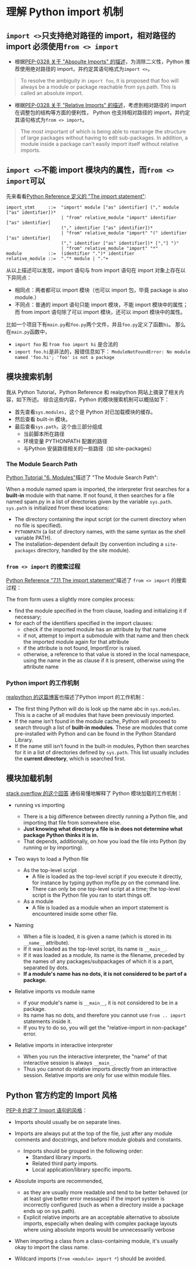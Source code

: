 # 理解 Python import 机制

## `import <>`只支持绝对路径的 import，相对路径的 import 必须使用`from <> import`

- 根据[PEP-0328 关于 "Absoulte Imports" 的描述][1]，为消除二义性，Python 推荐使用绝对路径的 import，并约定其语句格式为`import <>`。

> To resolve the ambiguity in `import foo`,
> it is proposed that foo will always be a module or package reachable from sys.path. This is called an absolute import.

- 根据[PEP-0328 关于 "Relative Imports" 的描述][2]，考虑到相对路径的 import 在调整包的结构等方面的便利性，
  Python 也支持相对路径的 import，并约定其语句格式为`from <> import`。

> The most important of which is being able to rearrange the structure of large packages without having to edit sub-packages.
> In addition, a module inside a package can't easily import itself without relative imports.

## `import <>`不能 import 模块内的属性，而`from <> import`可以

先来看看[Python Reference 定义的 "The import statement"][3]:

```
import_stmt     ::=  "import" module ["as" identifier] ("," module ["as" identifier])*
                     | "from" relative_module "import" identifier ["as" identifier]
                     ("," identifier ["as" identifier])*
                     | "from" relative_module "import" "(" identifier ["as" identifier]
                     ("," identifier ["as" identifier])* [","] ")"
                     | "from" relative_module "import" "*"
module          ::=  (identifier ".")* identifier
relative_module ::=  "."* module | "."+
```

从以上描述可以发现，import 语句与 from import 语句在 import 对象上存在以下异同点：

- 相同点：两者都可以 import 模块（也可以 import 包，毕竟 package is also module.）
- 不同点：普通的 import 语句只能 import 模块，不能 import 模块中的属性；
  而 from import 语句除了可以 import 模块，还可以 import 模块中的属性。

比如一个项目下有`main.py`和`foo.py`两个文件，并且`foo.py`定义了函数`hi`。
那么在`main.py`函数中，

- `import foo` 和 `from foo import hi` 是合法的
- `import foo.hi`是非法的，报错信息如下：
  `ModuleNotFoundError: No module named 'foo.hi'; 'foo' is not a package`

## 模块搜索机制

我从 Python Tutorial，Python Reference 和 realpython 网站上摘录了相关内容，如下所述。
综合这些内容，Python 的模块搜索机制可以概括如下：

- 首先查看`sys.modules`，这个是 Python 对已加载模块的缓存。
- 然后查看 built-in 模块。
- 最后查看`sys.path`，这个由三部分组成
  - 当前脚本所在路径
  - 环境变量 PYTHONPATH 配置的路径
  - 与Python 安装路径相关的一些路径（如 site-packages）

### The Module Search Path

[Python Tutorial "6. Modules"][5]描述了 "The Module Search Path":

When a module named spam is imported, the interpreter first searches for a **built-in** module with that name.
If not found, it then searches for a file named spam.py in a list of directories given by the variable `sys.path`.
`sys.path` is initialized from these locations:

- The directory containing the input script (or the current directory when no file is specified).
- `PYTHONPATH` (a list of directory names, with the same syntax as the shell variable PATH).
- The installation-dependent default (by convention including a `site-packages` directory, handled by the site module).

### `from <> import` 的搜索过程

[Python Reference "7.11 The import statement"][3]描述了 `from <> import` 的搜索过程：

The from form uses a slightly more complex process:

- find the module specified in the from clause, loading and initializing it if necessary;
- for each of the identifiers specified in the import clauses:
  - check if the imported module has an attribute by that name
  - if not, attempt to import a submodule with that name and then check the imported module again for that attribute
  - if the attribute is not found, ImportError is raised.
  - otherwise, a reference to that value is stored in the local namespace,
    using the name in the as clause if it is present, otherwise using the attribute name

### Python import 的工作机制

[realpython 的这篇博客][6]也描述了Python import 的工作机制：

- The first thing Python will do is look up the name abc in `sys.modules`.
  This is a cache of all modules that have been previously imported.
- If the name isn’t found in the module cache, Python will proceed to search through a list of **built-in modules**.
  These are modules that come pre-installed with Python and can be found in the Python Standard Library.
- If the name still isn’t found in the built-in modules, Python then searches for it in a list of directories defined by `sys.path`.
  This list usually includes the **current directory**, which is searched first.

## 模块加载机制

[stack overflow 的这个回答][7] 通俗易懂地解释了 Python 模块加载的工作机制：

- running vs importing
  - There is a big difference between directly running a Python file, and importing that file from somewhere else.
  - **Just knowing what directory a file is in does not determine what package Python thinks it is in.**
  - That depends, additionally, on how you load the file into Python (by running or by importing).

- Two ways to load a Python file
  - As the top-level script
    - A file is loaded as the top-level script if you execute it directly, for instance by typing python myfile.py on the command line.
    - There can only be one top-level script at a time; the top-level script is the Python file you ran to start things off.
  - As a module
    - A file is loaded as a module when an import statement is encountered inside some other file.

- Naming
  - When a file is loaded, it is given a name (which is stored in its `__name__` attribute).
  - If it was loaded as the top-level script, its name is `__main__`.
  - If it was loaded as a module, its name is the filename, preceded by the names of any packages/subpackages of which it is a part, separated by dots.
  - **If a module's name has no dots, it is not considered to be part of a package.**

- Relative imports vs module name
  - if your module's name is `__main__`, it is not considered to be in a package.
  - Its name has no dots, and therefore you cannot use `from .. import` statements inside it.
  - If you try to do so, you will get the "relative-import in non-package" error.

- Relative imports in interactive interpreter
  - When you run the interactive interpreter, the "name" of that interactive session is always `__main__`.
  - Thus you cannot do relative imports directly from an interactive session. Relative imports are only for use within module files.

## Python 官方约定的 Import 风格

[PEP-8 约定了 Import 语句的风格][4]：

- Imports should usually be on separate lines.
- Imports are always put at the top of the file, just after any module comments and docstrings, and before module globals and constants.
  - Imports should be grouped in the following order:
    - Standard library imports.
    - Related third party imports.
    - Local application/library specific imports.
- Absolute imports are recommended,
  - as they are usually more readable and
  tend to be better behaved (or at least give better error messages) if the import system is incorrectly configured
  (such as when a directory inside a package ends up on sys.path).
  - Explicit relative imports are an acceptable alternative to absolute imports,
    especially when dealing with complex package layouts where using absolute imports would be unnecessarily verbose
- When importing a class from a class-containing module, it's usually okay to import the class name.
- Wildcard imports (`from <module> import *`) should be avoided.

  [1]: https://www.python.org/dev/peps/pep-0328/#rationale-for-absolute-imports
  [2]: https://www.python.org/dev/peps/pep-0328/#rationale-for-relative-imports
  [3]: https://docs.python.org/3/reference/simple_stmts.html#the-import-statement
  [4]: https://www.python.org/dev/peps/pep-0008/#imports
  [5]: https://docs.python.org/3/tutorial/modules.html#the-module-search-path
  [6]: https://realpython.com/absolute-vs-relative-python-imports/#how-imports-work
  [7]: https://stackoverflow.com/a/14132912/11467929

